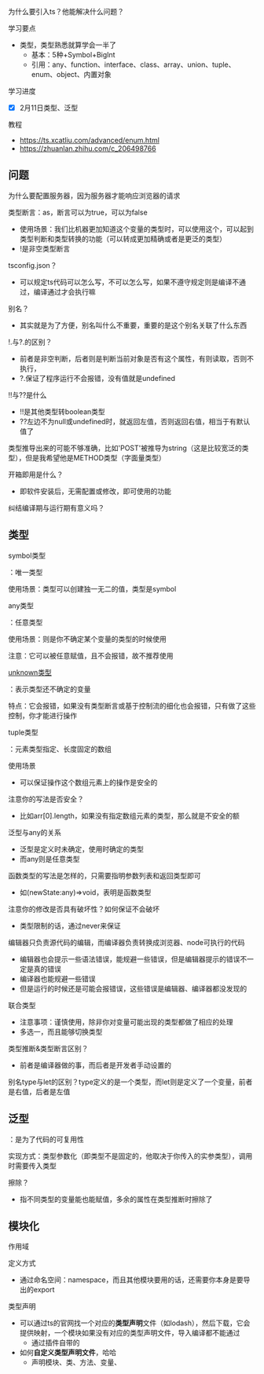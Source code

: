 为什么要引入ts？他能解决什么问题？



学习要点

- 类型，类型熟悉就算学会一半了
  - 基本：5种+Symbol+BigInt
  - 引用：any、function、interface、class、array、union、tuple、enum、object、内置对象

学习进度

- [x] 2月11日类型、泛型

教程

- https://ts.xcatliu.com/advanced/enum.html
- https://zhuanlan.zhihu.com/c_206498766



## 问题





为什么要配置服务器，因为服务器才能响应浏览器的请求



类型断言：as，断言可以为true，可以为false

- 使用场景：我们比机器更加知道这个变量的类型时，可以使用这个，可以起到类型判断和类型转换的功能（可以转成更加精确或者是更泛的类型）
- !是非空类型断言

tsconfig.json？

- 可以规定ts代码可以怎么写，不可以怎么写，如果不遵守规定则是编译不通过，编译通过才会执行嘛

别名？

- 其实就是为了方便，别名叫什么不重要，重要的是这个别名关联了什么东西

!.与?.的区别？

- 前者是非空判断，后者则是判断当前对象是否有这个属性，有则读取，否则不执行，
- ?.保证了程序运行不会报错，没有值就是undefined

!!与??是什么

- !!是其他类型转boolean类型
- ??左边不为null或undefined时，就返回左值，否则返回右值，相当于有默认值了

类型推导出来的可能不够准确，比如'POST'被推导为string（这是比较宽泛的类型），但是我希望他是METHOD类型（字面量类型）

开箱即用是什么？

- 即软件安装后，无需配置或修改，即可使用的功能

纠结编译期与运行期有意义吗？



## 类型

symbol类型

：唯一类型

使用场景：类型可以创建独一无二的值，类型是symbol

any类型

：任意类型

使用场景：则是你不确定某个变量的类型的时候使用

注意：它可以被任意赋值，且不会报错，故不推荐使用

[unknown类型](https://www.jianshu.com/p/4a1fd4550f2d)

：表示类型还不确定的变量

特点：它会报错，如果没有类型断言或基于控制流的细化也会报错，只有做了这些控制，你才能进行操作

tuple类型

：元素类型指定、长度固定的数组

使用场景

- 可以保证操作这个数组元素上的操作是安全的

注意你的写法是否安全？

- 比如arr[0].length，如果没有指定数组元素的类型，那么就是不安全的额

泛型与any的关系

- 泛型是定义时未确定，使用时确定的类型
- 而any则是任意类型

函数类型的写法是怎样的，只需要指明参数列表和返回类型即可

- 如(newState:any)=>void，表明是函数类型

注意你的修改是否具有破坏性？如何保证不会破坏

- 类型限制的话，通过never来保证

编辑器只负责源代码的编辑，而编译器负责转换成浏览器、node可执行的代码

- 编辑器也会提示一些语法错误，能规避一些错误，但是编辑器提示的错误不一定是真的错误
- 编译器也能规避一些错误
- 但是运行的时候还是可能会报错误，这些错误是编辑器、编译器都没发现的

联合类型

- 注意事项：谨慎使用，除非你对变量可能出现的类型都做了相应的处理
- 多选一，而且能够切换类型

类型推断&类型断言区别？

- 前者是编译器做的事，而后者是开发者手动设置的

别名type与let的区别？type定义的是一个类型，而let则是定义了一个变量，前者是右值，后者是左值

## 泛型

：是为了代码的可复用性

实现方式：类型参数化（即类型不是固定的，他取决于你传入的实参类型），调用时需要传入类型

擦除？

- 指不同类型的变量能也能赋值，多余的属性在类型推断时擦除了



## 模块化

作用域

定义方式

- 通过命名空间：namespace，而且其他模块要用的话，还需要你本身是要导出的export

类型声明

- 可以通过ts的官网找一个对应的**类型声明**文件（如lodash），然后下载，它会提供映射，一个模块如果没有对应的类型声明文件，导入编译都不能通过
  - 通过插件自带的
- 如何**自定义类型声明文件**，哈哈
  - 声明模块、类、方法、变量、

